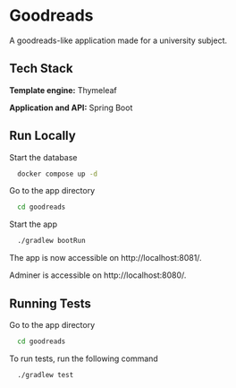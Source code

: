 # Goodreads

A goodreads-like application made for a university subject.

## Tech Stack

**Template engine:** Thymeleaf

**Application and API:** Spring Boot

## Run Locally

Start the database

```bash
  docker compose up -d
```

Go to the app directory

```bash
  cd goodreads
```

Start the app

```bash
  ./gradlew bootRun
```

The app is now accessible on http://localhost:8081/.

Adminer is accessible on http://localhost:8080/.

## Running Tests

Go to the app directory

```bash
  cd goodreads
```

To run tests, run the following command

```bash
  ./gradlew test
```
